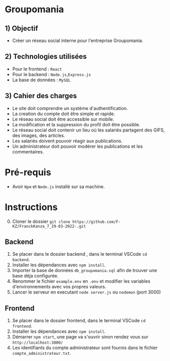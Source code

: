 # Groupomania

## 1) Objectif

- Créer un réseau social interne pour l'entreprise Groupomania.

## 2) Technologies utilisées

- Pour le frontend : `React`
- Pour le backend : `Node.js`,`Express.js`
- La base de données : `MySQL`

## 3) Cahier des charges

- Le site doit comprendre un système d'authentification.
- La creation du compte doit être simple et rapide.
- Le réseau social doit être accessible sur mobile.
- La modification et la suppression du profil doit être possible.
- Le réseau social doit contenir un lieu où les salariés partagent des GIFS, des images, des articles.
- Les salariés doivent pouvoir réagir aux publications.
- Un administrateur doit pouvoir modérer les publications et les commentaires.

# Pré-requis

- Avoir `Npm` et `Node.js` installé sur sa machine.

# Instructions

0. Cloner le dossier `git clone https://github.com/F-KZ/FranckKanza_7_29-03-2022-.git`

## Backend

1. Se placer dans le dossier backend , dans le terminal VSCode `cd backend`.
2. Installer les dépendances avec `npm install`.
3. Importer la base de données `db_groupomania.sql` afin de trouver une base déja configurée.
4. Renommer le fichier `example.env` en `.env` et modifier les variables d'environnements avec vos propres valeurs.
5. Lancer le serveur en executant `node server.js` ou `nodemon` (port 3000)

## Frontend

1. Se placer dans le dossier frontend, dans le terminal VSCode `cd frontend`.
2. Installer les dépendances avec `npm install`.
3. Démarrer `npm start`, une page va s'ouvrir sinon rendez vous sur `http://localhost:3000/`
4. Les identifiants du compte administrateur sont fournis dans le fichier `compte_administrateur.txt`.
